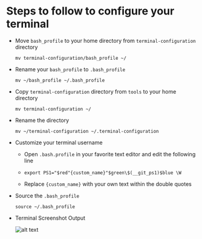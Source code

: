 # Steps to follow to configure your terminal

- Move `bash_profile` to your home directory from `terminal-configuration` directory


  ```mv terminal-configuration/bash_profile ~/```

- Rename your `bash_profile` to `.bash_profile`


  ```mv ~/bash_profile ~/.bash_profile```

- Copy `terminal-configuration` directory from `tools` to your home directory


  ```mv terminal-configuration ~/```

- Rename the directory


  ```mv ~/terminal-configuration ~/.terminal-configuration```

- Customize your terminal username

  - Open `.bash.profile` in your favorite text editor and edit the following line


  - ```export PS1="$red"{custom_name}"$green\$(__git_ps1)$blue \W```


  - Replace `{custom_name}` with your own text within the double quotes

- Source the `.bash_profile`


  ```source ~/.bash_profile```

- Terminal Screenshot Output

  ![alt text](https://github.com/awalakaushik/tools/blob/master/terminal-configuration/terminal-screenshot.png "Terminal Screenshot")
